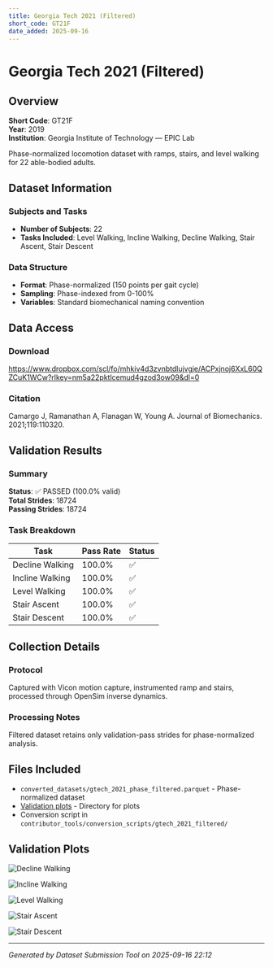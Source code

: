 ```yaml
---
title: Georgia Tech 2021 (Filtered)
short_code: GT21F
date_added: 2025-09-16
---
```


# Georgia Tech 2021 (Filtered)

## Overview

**Short Code**: GT21F  
**Year**: 2019  
**Institution**: Georgia Institute of Technology — EPIC Lab  

Phase-normalized locomotion dataset with ramps, stairs, and level walking for 22 able-bodied adults.

## Dataset Information

### Subjects and Tasks
- **Number of Subjects**: 22
- **Tasks Included**: Level Walking, Incline Walking, Decline Walking, Stair Ascent, Stair Descent

### Data Structure
- **Format**: Phase-normalized (150 points per gait cycle)
- **Sampling**: Phase-indexed from 0-100%
- **Variables**: Standard biomechanical naming convention

## Data Access

### Download
https://www.dropbox.com/scl/fo/mhkiv4d3zvnbtdlujvgje/ACPxjnoj6XxL60QZCuK1WCw?rlkey=nm5a22pktlcemud4gzod3ow09&dl=0

### Citation
Camargo J, Ramanathan A, Flanagan W, Young A. Journal of Biomechanics. 2021;119:110320.

## Validation Results

### Summary

**Status**: ✅ PASSED (100.0% valid)  
**Total Strides**: 18724  
**Passing Strides**: 18724  

### Task Breakdown

| Task | Pass Rate | Status |
|------|-----------|--------|
| Decline Walking | 100.0% | ✅ |
| Incline Walking | 100.0% | ✅ |
| Level Walking | 100.0% | ✅ |
| Stair Ascent | 100.0% | ✅ |
| Stair Descent | 100.0% | ✅ |


## Collection Details

### Protocol
Captured with Vicon motion capture, instrumented ramp and stairs, processed through OpenSim inverse dynamics.

### Processing Notes
Filtered dataset retains only validation-pass strides for phase-normalized analysis.

## Files Included

- `converted_datasets/gtech_2021_phase_filtered.parquet` - Phase-normalized dataset
- [Validation plots](./validation_plots/gtech_2021_filtered/index.md) - Directory for plots
- Conversion script in `contributor_tools/conversion_scripts/gtech_2021_filtered/`

## Validation Plots

![Decline Walking](./validation_plots/gtech_2021_filtered/gtech_2021_phase_filtered_decline_walking_all_features_validation.png)

![Incline Walking](./validation_plots/gtech_2021_filtered/gtech_2021_phase_filtered_incline_walking_all_features_validation.png)

![Level Walking](./validation_plots/gtech_2021_filtered/gtech_2021_phase_filtered_level_walking_all_features_validation.png)

![Stair Ascent](./validation_plots/gtech_2021_filtered/gtech_2021_phase_filtered_stair_ascent_all_features_validation.png)

![Stair Descent](./validation_plots/gtech_2021_filtered/gtech_2021_phase_filtered_stair_descent_all_features_validation.png)


---

*Generated by Dataset Submission Tool on 2025-09-16 22:12*
